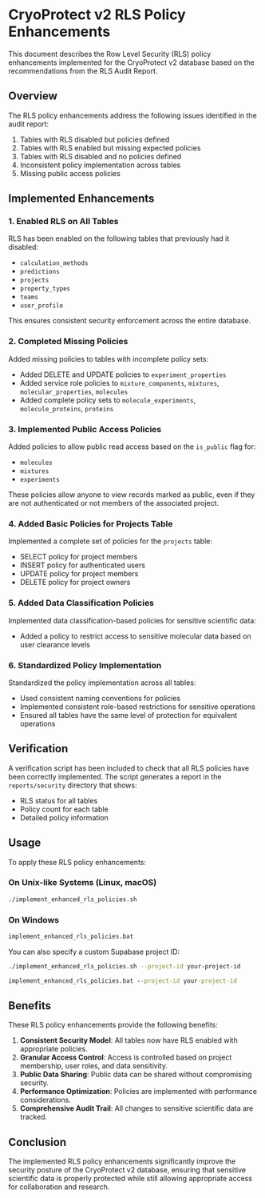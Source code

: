 # CryoProtect v2 RLS Policy Enhancements

This document describes the Row Level Security (RLS) policy enhancements implemented for the CryoProtect v2 database based on the recommendations from the RLS Audit Report.

## Overview

The RLS policy enhancements address the following issues identified in the audit report:

1. Tables with RLS disabled but policies defined
2. Tables with RLS enabled but missing expected policies
3. Tables with RLS disabled and no policies defined
4. Inconsistent policy implementation across tables
5. Missing public access policies

## Implemented Enhancements

### 1. Enabled RLS on All Tables

RLS has been enabled on the following tables that previously had it disabled:

- `calculation_methods`
- `predictions`
- `projects`
- `property_types`
- `teams`
- `user_profile`

This ensures consistent security enforcement across the entire database.

### 2. Completed Missing Policies

Added missing policies to tables with incomplete policy sets:

- Added DELETE and UPDATE policies to `experiment_properties`
- Added service role policies to `mixture_components`, `mixtures`, `molecular_properties`, `molecules`
- Added complete policy sets to `molecule_experiments`, `molecule_proteins`, `proteins`

### 3. Implemented Public Access Policies

Added policies to allow public read access based on the `is_public` flag for:

- `molecules`
- `mixtures`
- `experiments`

These policies allow anyone to view records marked as public, even if they are not authenticated or not members of the associated project.

### 4. Added Basic Policies for Projects Table

Implemented a complete set of policies for the `projects` table:

- SELECT policy for project members
- INSERT policy for authenticated users
- UPDATE policy for project members
- DELETE policy for project owners

### 5. Added Data Classification Policies

Implemented data classification-based policies for sensitive scientific data:

- Added a policy to restrict access to sensitive molecular data based on user clearance levels

### 6. Standardized Policy Implementation

Standardized the policy implementation across all tables:

- Used consistent naming conventions for policies
- Implemented consistent role-based restrictions for sensitive operations
- Ensured all tables have the same level of protection for equivalent operations

## Verification

A verification script has been included to check that all RLS policies have been correctly implemented. The script generates a report in the `reports/security` directory that shows:

- RLS status for all tables
- Policy count for each table
- Detailed policy information

## Usage

To apply these RLS policy enhancements:

### On Unix-like Systems (Linux, macOS)

```bash
./implement_enhanced_rls_policies.sh
```

### On Windows

```cmd
implement_enhanced_rls_policies.bat
```

You can also specify a custom Supabase project ID:

```bash
./implement_enhanced_rls_policies.sh --project-id your-project-id
```

```cmd
implement_enhanced_rls_policies.bat --project-id your-project-id
```

## Benefits

These RLS policy enhancements provide the following benefits:

1. **Consistent Security Model**: All tables now have RLS enabled with appropriate policies.
2. **Granular Access Control**: Access is controlled based on project membership, user roles, and data sensitivity.
3. **Public Data Sharing**: Public data can be shared without compromising security.
4. **Performance Optimization**: Policies are implemented with performance considerations.
5. **Comprehensive Audit Trail**: All changes to sensitive scientific data are tracked.

## Conclusion

The implemented RLS policy enhancements significantly improve the security posture of the CryoProtect v2 database, ensuring that sensitive scientific data is properly protected while still allowing appropriate access for collaboration and research.